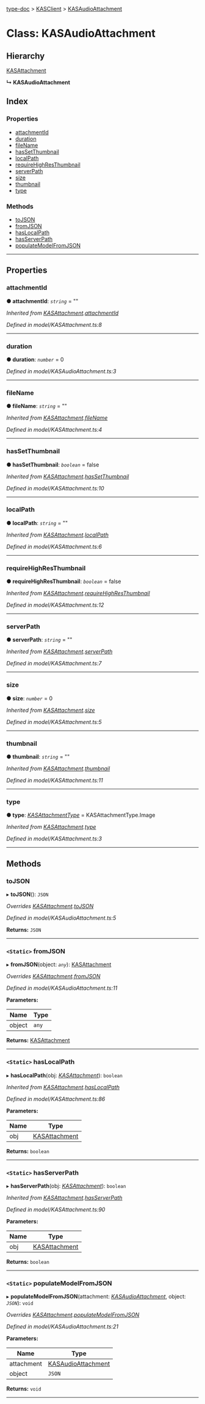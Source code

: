 [type-doc](../README.md) > [KASClient](../modules/kasclient.md) > [KASAudioAttachment](../classes/kasclient.kasaudioattachment.md)

# Class: KASAudioAttachment

## Hierarchy

 [KASAttachment](kasclient.kasattachment.md)

**↳ KASAudioAttachment**

## Index

### Properties

* [attachmentId](kasclient.kasaudioattachment.md#attachmentid)
* [duration](kasclient.kasaudioattachment.md#duration)
* [fileName](kasclient.kasaudioattachment.md#filename)
* [hasSetThumbnail](kasclient.kasaudioattachment.md#hassetthumbnail)
* [localPath](kasclient.kasaudioattachment.md#localpath)
* [requireHighResThumbnail](kasclient.kasaudioattachment.md#requirehighresthumbnail)
* [serverPath](kasclient.kasaudioattachment.md#serverpath)
* [size](kasclient.kasaudioattachment.md#size)
* [thumbnail](kasclient.kasaudioattachment.md#thumbnail)
* [type](kasclient.kasaudioattachment.md#type)

### Methods

* [toJSON](kasclient.kasaudioattachment.md#tojson)
* [fromJSON](kasclient.kasaudioattachment.md#fromjson)
* [hasLocalPath](kasclient.kasaudioattachment.md#haslocalpath)
* [hasServerPath](kasclient.kasaudioattachment.md#hasserverpath)
* [populateModelFromJSON](kasclient.kasaudioattachment.md#populatemodelfromjson)

---

## Properties

<a id="attachmentid"></a>

###  attachmentId

**● attachmentId**: *`string`* = ""

*Inherited from [KASAttachment](kasclient.kasattachment.md).[attachmentId](kasclient.kasattachment.md#attachmentid)*

*Defined in model/KASAttachment.ts:8*

___
<a id="duration"></a>

###  duration

**● duration**: *`number`* = 0

*Defined in model/KASAudioAttachment.ts:3*

___
<a id="filename"></a>

###  fileName

**● fileName**: *`string`* = ""

*Inherited from [KASAttachment](kasclient.kasattachment.md).[fileName](kasclient.kasattachment.md#filename)*

*Defined in model/KASAttachment.ts:4*

___
<a id="hassetthumbnail"></a>

###  hasSetThumbnail

**● hasSetThumbnail**: *`boolean`* = false

*Inherited from [KASAttachment](kasclient.kasattachment.md).[hasSetThumbnail](kasclient.kasattachment.md#hassetthumbnail)*

*Defined in model/KASAttachment.ts:10*

___
<a id="localpath"></a>

###  localPath

**● localPath**: *`string`* = ""

*Inherited from [KASAttachment](kasclient.kasattachment.md).[localPath](kasclient.kasattachment.md#localpath)*

*Defined in model/KASAttachment.ts:6*

___
<a id="requirehighresthumbnail"></a>

###  requireHighResThumbnail

**● requireHighResThumbnail**: *`boolean`* = false

*Inherited from [KASAttachment](kasclient.kasattachment.md).[requireHighResThumbnail](kasclient.kasattachment.md#requirehighresthumbnail)*

*Defined in model/KASAttachment.ts:12*

___
<a id="serverpath"></a>

###  serverPath

**● serverPath**: *`string`* = ""

*Inherited from [KASAttachment](kasclient.kasattachment.md).[serverPath](kasclient.kasattachment.md#serverpath)*

*Defined in model/KASAttachment.ts:7*

___
<a id="size"></a>

###  size

**● size**: *`number`* = 0

*Inherited from [KASAttachment](kasclient.kasattachment.md).[size](kasclient.kasattachment.md#size)*

*Defined in model/KASAttachment.ts:5*

___
<a id="thumbnail"></a>

###  thumbnail

**● thumbnail**: *`string`* = ""

*Inherited from [KASAttachment](kasclient.kasattachment.md).[thumbnail](kasclient.kasattachment.md#thumbnail)*

*Defined in model/KASAttachment.ts:11*

___
<a id="type"></a>

###  type

**● type**: *[KASAttachmentType](../enums/kasclient.kasattachmenttype.md)* =  KASAttachmentType.Image

*Inherited from [KASAttachment](kasclient.kasattachment.md).[type](kasclient.kasattachment.md#type)*

*Defined in model/KASAttachment.ts:3*

___

## Methods

<a id="tojson"></a>

###  toJSON

▸ **toJSON**(): `JSON`

*Overrides [KASAttachment](kasclient.kasattachment.md).[toJSON](kasclient.kasattachment.md#tojson)*

*Defined in model/KASAudioAttachment.ts:5*

**Returns:** `JSON`

___
<a id="fromjson"></a>

### `<Static>` fromJSON

▸ **fromJSON**(object: *`any`*): [KASAttachment](kasclient.kasattachment.md)

*Overrides [KASAttachment](kasclient.kasattachment.md).[fromJSON](kasclient.kasattachment.md#fromjson)*

*Defined in model/KASAudioAttachment.ts:11*

**Parameters:**

| Name | Type |
| ------ | ------ |
| object | `any` |

**Returns:** [KASAttachment](kasclient.kasattachment.md)

___
<a id="haslocalpath"></a>

### `<Static>` hasLocalPath

▸ **hasLocalPath**(obj: *[KASAttachment](kasclient.kasattachment.md)*): `boolean`

*Inherited from [KASAttachment](kasclient.kasattachment.md).[hasLocalPath](kasclient.kasattachment.md#haslocalpath)*

*Defined in model/KASAttachment.ts:86*

**Parameters:**

| Name | Type |
| ------ | ------ |
| obj | [KASAttachment](kasclient.kasattachment.md) |

**Returns:** `boolean`

___
<a id="hasserverpath"></a>

### `<Static>` hasServerPath

▸ **hasServerPath**(obj: *[KASAttachment](kasclient.kasattachment.md)*): `boolean`

*Inherited from [KASAttachment](kasclient.kasattachment.md).[hasServerPath](kasclient.kasattachment.md#hasserverpath)*

*Defined in model/KASAttachment.ts:90*

**Parameters:**

| Name | Type |
| ------ | ------ |
| obj | [KASAttachment](kasclient.kasattachment.md) |

**Returns:** `boolean`

___
<a id="populatemodelfromjson"></a>

### `<Static>` populateModelFromJSON

▸ **populateModelFromJSON**(attachment: *[KASAudioAttachment](kasclient.kasaudioattachment.md)*, object: *`JSON`*): `void`

*Overrides [KASAttachment](kasclient.kasattachment.md).[populateModelFromJSON](kasclient.kasattachment.md#populatemodelfromjson)*

*Defined in model/KASAudioAttachment.ts:21*

**Parameters:**

| Name | Type |
| ------ | ------ |
| attachment | [KASAudioAttachment](kasclient.kasaudioattachment.md) |
| object | `JSON` |

**Returns:** `void`

___

